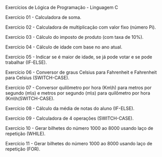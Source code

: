 Exercícios de Lógica de Programação - Linguagem C


 Exercício 01 - Calculadora de soma.

 Exercício 02 - Calculadora de multiplicação com valor fixo (número Pi).

 Exercício 03 - Cálculo do imposto de produto (com taxa de 10%).

 Exercício 04 - Cálculo de idade com base no ano atual.

 Exercício 05 - Indicar se é maior de idade, se já pode votar e se pode trabalhar (IF-ELSE).

 Exercício 06 - Conversor de graus Celsius para Fahrenheit e Fahrenheit para Celsius (SWITCH-CASE).

 Exercício 07 - Conversor quilômetro por hora (Km\h) para metros por segundo (m\s) e metros por segundo (m\s) para quilômetro por hora (Km\h(SWITCH-CASE).

 Exercício 08 - Cálculo da média de notas do aluno (IF-ELSE).

 Exercício 09 - Calculadora de 4 operações (SWITCH-CASE).

 Exercício 10 - Gerar bilhetes do número 1000 ao 8000 usando laço de repetição (WHILE).

 Exercício 11 - Gerar bilhetes do número 1000 ao 8000 usando laço de repetição (FOR).
